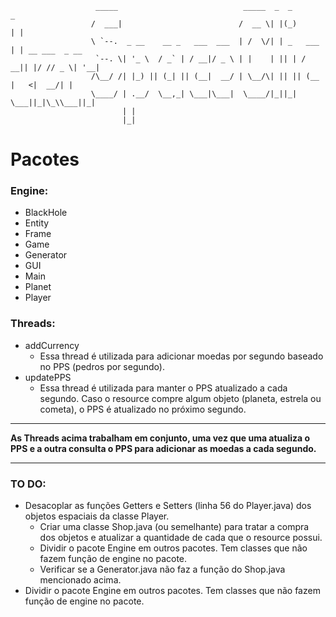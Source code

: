 

                       _____                            _____  _  _        _               
                      /  ___|                          /  __ \| |(_)      | |              
                      \ `--.  _ __    __ _   ___  ___  | /  \/| | _   ___ | | __ ___  _ __ 
                       `--. \| '_ \  / _` | / __|/ _ \ | |    | || | / __|| |/ // _ \| '__|
                      /\__/ /| |_) || (_| || (__|  __/ | \__/\| || || (__ |   <|  __/| |   
                      \____/ | .__/  \__,_| \___|\___|  \____/|_||_| \___||_|\_\\___||_|   
                             | |                                                           
                             |_|                                                           
                                                         

<h1>Pacotes</h1>

<h3>Engine:</h3>
<ul>
    <li>
        BlackHole
    </li>
    <li>
        Entity
    </li>
    <li>
        Frame
    </li>
    <li>
        Game
    </li>
    <li>
        Generator
    </li>
    <li>
        GUI
    </li>
    <li>
        Main
    </li>
    <li>
        Planet
    </li>
    <li>
        Player
    </li>
</ul>

<h3>Threads:</h3>
<ul>
    <li>
        addCurrency
        <ul>
            <li>Essa thread é utilizada para adicionar moedas por segundo baseado no PPS (pedros por segundo).</li>
        </ul>
    </li>
    <li>
        updatePPS
        <ul>
            <li>Essa thread é utilizada para manter o PPS atualizado a cada segundo. Caso o resource compre algum objeto (planeta, estrela ou cometa), o PPS é atualizado no próximo segundo.</li>
        </ul>
    </li>
</ul>
<hr>
<p><b>As Threads acima trabalham em conjunto, uma vez que uma atualiza o PPS e a outra consulta o PPS para adicionar as moedas a cada segundo.</b></p>
<hr>
<h3>TO DO:</h3>
<ul>
    <li>
        Desacoplar as funções Getters e Setters (linha 56 do Player.java) dos objetos espaciais da classe Player.
        <ul>
            <li>
                Criar uma classe Shop.java (ou semelhante) para tratar a compra dos objetos e atualizar a quantidade de cada que o resource possui.
            </li>
            <li>
                Dividir o pacote Engine em outros pacotes. Tem classes que não fazem função de engine no pacote.
            </li>
            <li>
                Verificar se a Generator.java não faz a função do Shop.java mencionado acima.
            </li>
        </ul>
    </li>
    <li>
        Dividir o pacote Engine em outros pacotes. Tem classes que não fazem função de engine no pacote.
    </li>
</ul>
